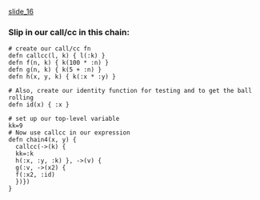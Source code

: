 [slide_16](slides/slide_16.md)

### Slip in our call/cc in this chain:
```
# create our call/cc fn
defn callcc(l, k) { l(:k) }
defn f(n, k) { k(100 * :n) }
defn g(n, k) { k(5 + :n) }
defn h(x, y, k) { k(:x * :y) }

# Also, create our identity function for testing and to get the ball rolling
defn id(x) { :x }

# set up our top-level variable
kk=9
# Now use callcc in our expression
defn chain4(x, y) {
  callcc(->(k) {
  kk=:k
  h(:x, :y, :k) }, ->(v) {
  g(:v, ->(x2) {
  f(:x2, :id)
  })})
}
```


